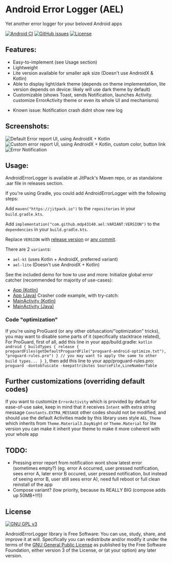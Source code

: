 # Android Error Logger (AEL)
Yet another error logger for
your beloved Android apps

[![Android CI](https://github.com/MDP43140/ael/actions/workflows/android.yml/badge.svg?branch=main)](https://github.com/MDP43140/ael/actions/workflows/android.yml)
[![GitHub issues](https://img.shields.io/github/issues/mdp43140/ael)](/issues)
[![License](https://img.shields.io/github/license/mdp43140/ael)](/blob/main/LICENSE)

## Features:
+ Easy-to-implement (see Usage section)
+ Lightweight
+ Lite version available for smaller apk size (Doesn't use AndroidX & Kotlin)
+ Able to display light/dark theme (depends on theme implementation, lite
	version depends on device: likely will use dark theme by default)
+ Customizable (shows Toast, sends Notification, launches Activity.
	customize ErrorActivity theme or even its whole UI and mechanisms)
- Known issue: Notification crash didnt show new log

## Screenshots:
![Default Error report UI, using AndroidX + Kotlin](ael_default.png)
![Custom error report UI, using AndroidX + Kotlin, custom color, button link](ael_custom.png)
![Error Notification](ael_notification.png)

## Usage:
AndroidErrorLogger is available at JitPack's Maven repo, or as standalone .aar file in releases section.

If you're using Gradle, you could add AndroidErrorLogger with the following steps:

Add `maven("https://jitpack.io")` to the `repositories` in your `build.gradle.kts`.

Add `implementation("com.github.mdp43140.ael:VARIANT:VERSION")` to the `dependencies` in your `build.gradle.kts`.

Replace `VERSION` with [release version](/releases) or [any commit](/commits).

There are 2 `variant`s:
- `ael-kt` (uses Kotlin + AndroidX, preferred variant)
- `ael-lite` (Doesn't use AndroidX + Kotlin)

See the included demo for how to use and more:
Initialize global error catcher (recommended for majority of use-cases):
- [App (Kotlin)](/blob/main/app/src/main/java/com/example/App.kt)
- [App (Java)](/blob/main/app/src/main-java/java/com/example/App.kt)
Crasher code example, with try-catch:
- [MainActivity (Kotlin)](/blob/main/app/src/main/java/com/example/MainActivity.kt)
- [MainActivity (Java)](/blob/main/app/src/main-java/java/com/example/MainActivity.kt)

### Code "optimization"
If you're using ProGuard (or any other obfuscation/"optimization" tricks),
you may want to disable some parts of it (specifically stacktrace related),
For ProGuard, first of all, add this line in your app/build.gradle: ```kotlin
android {
	buildTypes {
		release {
			proguardFiles(getDefaultProguardFile("proguard-android-optimize.txt"), "proguard-rules.pro")
		}
		// you may want to apply the same to other build types...
	}
}```, then add this line to your app/proguard-rules.pro: ```proguard
-dontobfuscate
-keepattributes SourceFile,LineNumberTable```

## Further customizations (overriding default codes)
If you want to customize `ErrorActivity` which is provided by default for ease-of-use sake, keep in mind that it receives `Intent` with extra string message `Constants.EXTRA_MESSAGE`
other codes should not be modified, and should use the default
Activities made by this library uses style `AEL_Theme` which inherits from `Theme.Material3.DayNight` or `Theme.Material` for lite version
you can make it inherit your theme to make it more coherent with your whole app

## TODO:
- Pressing error report from notification wont show latest error (sometimes empty?)
	(eg. error A occurred, user pressed notification, sees error A, later error B
	occured, user pressed notification, but instead of seeing error B, user still sees
	error A), need full reboot or full clean reinstall of the app
- Compose variant? (low priority, because its REALLY BIG (compose adds up 50MB+!!!))

## License
[![GNU GPL v3](https://www.gnu.org/graphics/gplv3-127x51.png)](https://www.gnu.org/licenses/gpl-3.0.en.html)

AndroidErrorLogger library is Free Software: You can use, study, share, and improve it at
will. Specifically you can redistribute and/or modify it under the terms of the
[GNU General Public License](https://www.gnu.org/licenses/gpl.html) as
published by the Free Software Foundation, either version 3 of the License, or
(at your option) any later version.